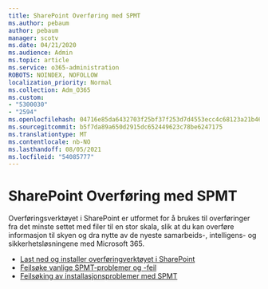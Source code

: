 ```yaml
---
title: SharePoint Overføring med SPMT
ms.author: pebaum
author: pebaum
manager: scotv
ms.date: 04/21/2020
ms.audience: Admin
ms.topic: article
ms.service: o365-administration
ROBOTS: NOINDEX, NOFOLLOW
localization_priority: Normal
ms.collection: Adm_O365
ms.custom:
- "5300030"
- "2594"
ms.openlocfilehash: 04716e85da6432703f25bf37f253d7d4553ecc4c68123a21b46fbb4501bccf2d
ms.sourcegitcommit: b5f7da89a650d2915dc652449623c78be6247175
ms.translationtype: MT
ms.contentlocale: nb-NO
ms.lasthandoff: 08/05/2021
ms.locfileid: "54085777"
---
```

# <a name="sharepoint-migration-with-spmt"></a>SharePoint Overføring med SPMT

Overføringsverktøyet i SharePoint er utformet for å brukes til overføringer fra det minste settet med filer til en stor skala, slik at du kan overføre informasjon til skyen og dra nytte av de nyeste samarbeids-, intelligens- og sikkerhetsløsningene med Microsoft 365.

- [Last ned og installer overføringverktøyet i SharePoint](https://docs.microsoft.com/sharepointmigration/introducing-the-sharepoint-migration-tool)
- [Feilsøke vanlige SPMT-problemer og -feil](https://docs.microsoft.com/sharepointmigration/troubleshooting-common-spmt-issues)
- [Feilsøking av installasjonsproblemer med SPMT](https://docs.microsoft.com/sharepointmigration/spmt-install-issues#troubleshooting-spmt-installation-issues)

